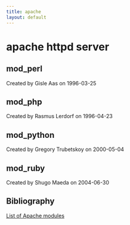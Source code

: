 ```yaml
---
title: apache
layout: default
---
```

apache httpd server
===================

mod_perl
--------
Created by Gisle Aas on 1996-03-25

mod_php
-------
Created by Rasmus Lerdorf on 1996-04-23

mod_python
----------
Created by Gregory Trubetskoy on 2000-05-04

mod_ruby
--------
Created by Shugo Maeda on 2004-06-30

Bibliography
------------

[List of Apache modules](https://en.wikipedia.org/wiki/List_of_Apache_modules)
